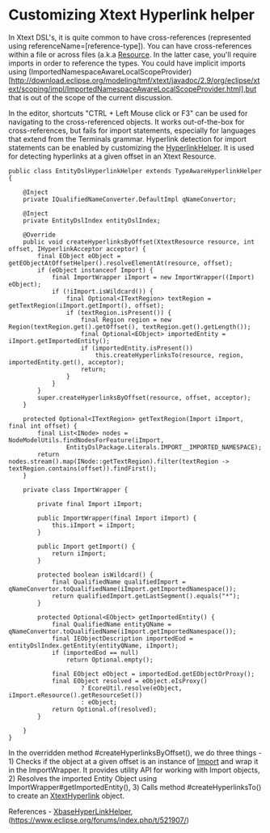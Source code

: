 # Customizing Xtext Hyperlink helper

In Xtext DSL's, it is quite common to have cross-references (represented using referenceName=[reference-type]). You can have cross-references within a file or across files (a.k.a [Resource](http://download.eclipse.org/modeling/emf/emf/javadoc/2.4.2/org/eclipse/emf/ecore/resource/Resource.html]). In the latter case, you'll require imports in order to reference the types. You could have implicit imports using (ImportedNamespaceAwareLocalScopeProvider)[http://download.eclipse.org/modeling/tmf/xtext/javadoc/2.9/org/eclipse/xtext/scoping/impl/ImportedNamespaceAwareLocalScopeProvider.html],but that is out of the scope of the current discussion.

In the editor, shortcuts "CTRL + Left Mouse click or F3" can be used for navigating to the cross-referenced objects. It works out-of-the-box for cross-references, but fails for import statements, especially for languages that extend from the Terminals grammar. 
Hyperlink detection for import statements can be enabled by customizing the [HyperlinkHelper](http://download.eclipse.org/modeling/tmf/xtext/javadoc/2.3/org/eclipse/xtext/ui/editor/hyperlinking/HyperlinkHelper.html). It is used for detecting hyperlinks at a given offset in an Xtext Resource. 

```
public class EntityDslHyperlinkHelper extends TypeAwareHyperlinkHelper {

    @Inject
    private IQualifiedNameConverter.DefaultImpl qNameConvertor;

    @Inject
    private EntityDslIndex entityDslIndex;

    @Override
    public void createHyperlinksByOffset(XtextResource resource, int offset, IHyperlinkAcceptor acceptor) {
        final EObject eObject = getEObjectAtOffsetHelper().resolveElementAt(resource, offset);
        if (eObject instanceof Import) {
            final ImportWrapper iImport = new ImportWrapper((Import) eObject);
            if (!iImport.isWildcard()) {
                final Optional<ITextRegion> textRegion = getTextRegion(iImport.getImport(), offset);
                if (textRegion.isPresent()) {
                    final Region region = new Region(textRegion.get().getOffset(), textRegion.get().getLength());
                    final Optional<EObject> importedEntity = iImport.getImportedEntity();
                    if (importedEntity.isPresent())
                        this.createHyperlinksTo(resource, region, importedEntity.get(), acceptor);
                    return;
                }
            }
        }
        super.createHyperlinksByOffset(resource, offset, acceptor);
    }

    protected Optional<ITextRegion> getTextRegion(Import iImport, final int offset) {
        final List<INode> nodes = NodeModelUtils.findNodesForFeature(iImport,
                EntityDslPackage.Literals.IMPORT__IMPORTED_NAMESPACE);
        return nodes.stream().map(INode::getTextRegion).filter(textRegion -> textRegion.contains(offset)).findFirst();
    }

    private class ImportWrapper {

        private final Import iImport;

        public ImportWrapper(final Import iImport) {
            this.iImport = iImport;
        }

        public Import getImport() {
            return iImport;
        }

        protected boolean isWildcard() {
            final QualifiedName qualifiedImport = qNameConvertor.toQualifiedName(iImport.getImportedNamespace());
            return qualifiedImport.getLastSegment().equals("*");
        }

        protected Optional<EObject> getImportedEntity() {
            final QualifiedName entityQName = qNameConvertor.toQualifiedName(iImport.getImportedNamespace());
            final IEObjectDescription importedEod = entityDslIndex.getEntity(entityQName, iImport);
            if (importedEod == null)
                return Optional.empty();

            final EObject eObject = importedEod.getEObjectOrProxy();
            final EObject resolved = eObject.eIsProxy()
                    ? EcoreUtil.resolve(eObject, iImport.eResource().getResourceSet())
                    : eObject;
            return Optional.of(resolved);
        }

    }
}
```
In the overridden method #createHyperlinksByOffset(), we do three things - 1) Checks if the object at a given offset is an instance of [Import](https://github.com/nbhusare/Xtext-sandbox/blob/master/org.nb.xtext.example.hyperlink.entitydsl/src-gen/org/nb/xtext/example/hyperlink/entitydsl/entityDsl/Import.java) and wrap it in the ImportWrapper. It provides utility API for working with Import objects, 2) Resolves the imported Entity Object using ImportWrapper#getImportedEntity(), 3) Calls method #createHyperlinksTo() to create an [XtextHyperlink](http://download.eclipse.org/modeling/tmf/xtext/javadoc/2.9/org/eclipse/xtext/ui/editor/hyperlinking/XtextHyperlink.html) object.

References - [XbaseHyperLinkHelper](http://download.eclipse.org/modeling/tmf/xtext/javadoc/2.9/org/eclipse/xtext/xbase/ui/navigation/XbaseHyperLinkHelper.html), (https://www.eclipse.org/forums/index.php/t/521907/)